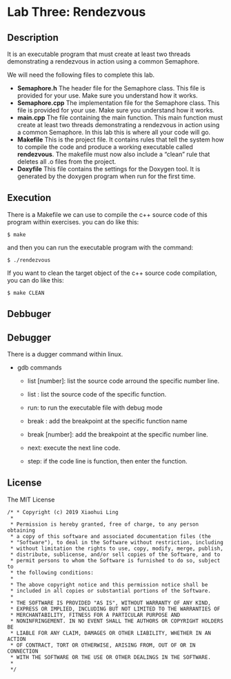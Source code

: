 # Lab Three: Rendezvous

## Description
It is an executable program that must create at least two threads demonstrating a rendezvous in action using
a common Semaphore.

We will need the following files to complete this lab.
- **Semaphore.h** The header file for the Semaphore class. This file is provided for your use. Make sure you understand how it works.
- **Semaphore.cpp** The implementation file for the Semaphore class. This file is provided for your use. Make sure you understand how it works.
- **main.cpp** The file containing the main function. This main function must create at least two threads demonstrating a rendezvous in action using a common Semaphore. In this lab this is where all your code will go.
- **Makefile** This is the project file. It contains rules that tell the system how to compile the code and produce a working executable called **rendezvous**. The makefile must now also include a “clean” rule that deletes all .o files from the project.
- **Doxyfile** This file contains the settings for the Doxygen tool. It is generated by the doxygen program when run for the first time.

## Execution
There is a Makefile we can use to compile the c++ source code of this program within exercises. you can do like this:
```
$ make
```
and then you can run the executable program with the command:
```
$ ./rendezvous
```
If you want to clean the target object of the c++ source code compilation, you can do like this:
```
$ make CLEAN
```

## Debbuger

## Debugger
There is a dugger command within linux.

- gdb commands
  - list [number]: list the source code arround the specific number line.

  - list : list the source code of the specific function.

  - run: to run the executable file with debug mode

  - break : add the breakpoint at the specific function name

  - break [number]: add the breakpoint at the specific number line.

  - next: execute the next line code.

  - step: if the code line is function, then enter the function.
  
## License
The MIT License
```
/* * Copyright (c) 2019 Xiaohui Ling
 * 
 * Permission is hereby granted, free of charge, to any person obtaining
 * a copy of this software and associated documentation files (the
 * "Software"), to deal in the Software without restriction, including
 * without limitation the rights to use, copy, modify, merge, publish,
 * distribute, sublicense, and/or sell copies of the Software, and to
 * permit persons to whom the Software is furnished to do so, subject to
 * the following conditions:
 * 
 * The above copyright notice and this permission notice shall be
 * included in all copies or substantial portions of the Software.
 * 
 * THE SOFTWARE IS PROVIDED "AS IS", WITHOUT WARRANTY OF ANY KIND,
 * EXPRESS OR IMPLIED, INCLUDING BUT NOT LIMITED TO THE WARRANTIES OF
 * MERCHANTABILITY, FITNESS FOR A PARTICULAR PURPOSE AND
 * NONINFRINGEMENT. IN NO EVENT SHALL THE AUTHORS OR COPYRIGHT HOLDERS BE
 * LIABLE FOR ANY CLAIM, DAMAGES OR OTHER LIABILITY, WHETHER IN AN ACTION
 * OF CONTRACT, TORT OR OTHERWISE, ARISING FROM, OUT OF OR IN CONNECTION
 * WITH THE SOFTWARE OR THE USE OR OTHER DEALINGS IN THE SOFTWARE.
 * 
 */
 ```
